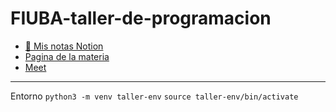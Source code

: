 # FIUBA-taller-de-programacion

- [📔 Mis notas Notion](https://jordafiuba.notion.site/Taller-de-programaci-n-2cee606a2f1b46b08813a64d7abf69b4?pvs=4)
- [Pagina de la materia](https://taller-de-programacion.github.io/bienvenido.html)
- [Meet](https://meet.google.com/mno-gwpm-bwu)

---

Entorno
```python3 -m venv taller-env```
```source taller-env/bin/activate```
